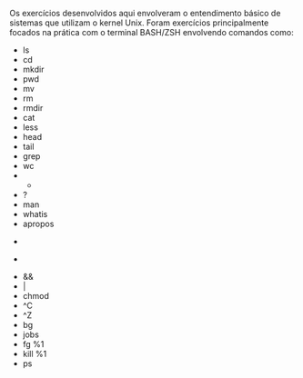 Os exercícios desenvolvidos aqui envolveram o entendimento básico de sistemas que utilizam o kernel Unix. Foram exercícios principalmente focados na prática com o terminal BASH/ZSH envolvendo comandos como:

- ls
- cd
- mkdir
- pwd
- mv
- rm
- rmdir
- cat
- less
- head
- tail
- grep
- wc
- *
- ?
- man
- whatis
- apropos
- >
- >>
- &&
- |
- chmod
- ^C
- ^Z
- bg
- jobs
- fg %1
- kill %1
- ps

